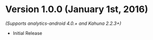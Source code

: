 
Version 1.0.0 (January 1st, 2016)
=================================
*(Supports analytics-android 4.0.+ and Kahuna 2.2.3+)*

  * Initial Release
